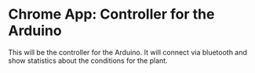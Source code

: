 Chrome App: Controller for the Arduino
======================================

This will be the controller for the Arduino. 
It will connect via bluetooth and show statistics about the conditions for the plant.
